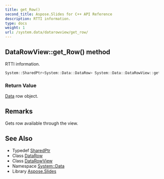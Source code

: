 ```yaml
---
title: get_Row()
second_title: Aspose.Slides for C++ API Reference
description: RTTI information.
type: docs
weight: 1
url: /system.data/datarowview/get_row/
---
```

## DataRowView::get_Row() method


RTTI information.

```cpp
System::SharedPtr<System::Data::DataRow> System::Data::DataRowView::get_Row()
```


### Return Value

[Data](../../) row object.
## Remarks


Gets row available through the view. 
## See Also

* Typedef [SharedPtr](../../../system/sharedptr/)
* Class [DataRow](../../datarow/)
* Class [DataRowView](../)
* Namespace [System::Data](../../)
* Library [Aspose.Slides](../../../)